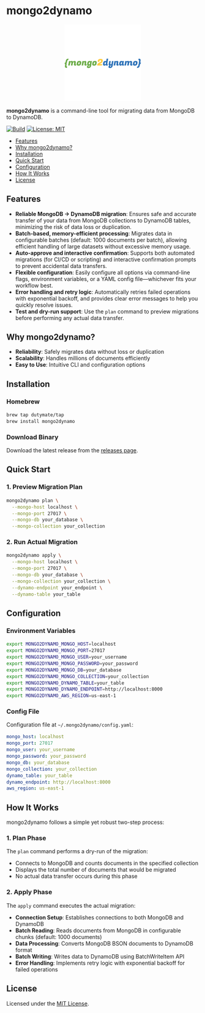 # mongo2dynamo

<p align="center">
  <img src="images/logo.png" alt="mongo2dynamo Logo" width="200"/>
</p>

**mongo2dynamo** is a command-line tool for migrating data from MongoDB to DynamoDB.

[![Build](https://github.com/dutymate/mongo2dynamo/actions/workflows/build.yaml/badge.svg)](https://github.com/dutymate/mongo2dynamo/actions/workflows/build.yaml)
[![License: MIT](https://img.shields.io/badge/License-MIT-blue.svg)](LICENSE)

- [Features](#features)
- [Why mongo2dynamo?](#why-mongo2dynamo)
- [Installation](#installation)
- [Quick Start](#quick-start)
- [Configuration](#configuration)
- [How It Works](#how-it-works)
- [License](#license)

## Features

- **Reliable MongoDB → DynamoDB migration**: Ensures safe and accurate transfer of your data from MongoDB collections to DynamoDB tables, minimizing the risk of data loss or duplication.
- **Batch-based, memory-efficient processing**: Migrates data in configurable batches (default: 1000 documents per batch), allowing efficient handling of large datasets without excessive memory usage.
- **Auto-approve and interactive confirmation**: Supports both automated migrations (for CI/CD or scripting) and interactive confirmation prompts to prevent accidental data transfers.
- **Flexible configuration**: Easily configure all options via command-line flags, environment variables, or a YAML config file—whichever fits your workflow best.
- **Error handling and retry logic**: Automatically retries failed operations with exponential backoff, and provides clear error messages to help you quickly resolve issues.
- **Test and dry-run support**: Use the `plan` command to preview migrations before performing any actual data transfer.

## Why mongo2dynamo?

- **Reliability**: Safely migrates data without loss or duplication
- **Scalability**: Handles millions of documents efficiently
- **Easy to Use**: Intuitive CLI and configuration options

## Installation

### Homebrew

```bash
brew tap dutymate/tap
brew install mongo2dynamo
```

### Download Binary

Download the latest release from the [releases page](https://github.com/dutymate/mongo2dynamo/releases).

## Quick Start

### 1. Preview Migration Plan

```bash
mongo2dynamo plan \
  --mongo-host localhost \
  --mongo-port 27017 \
  --mongo-db your_database \
  --mongo-collection your_collection
```

### 2. Run Actual Migration

```bash
mongo2dynamo apply \
  --mongo-host localhost \
  --mongo-port 27017 \
  --mongo-db your_database \
  --mongo-collection your_collection \
  --dynamo-endpoint your_endpoint \
  --dynamo-table your_table
```

## Configuration

### Environment Variables

```bash
export MONGO2DYNAMO_MONGO_HOST=localhost
export MONGO2DYNAMO_MONGO_PORT=27017
export MONGO2DYNAMO_MONGO_USER=your_username
export MONGO2DYNAMO_MONGO_PASSWORD=your_password
export MONGO2DYNAMO_MONGO_DB=your_database
export MONGO2DYNAMO_MONGO_COLLECTION=your_collection
export MONGO2DYNAMO_DYNAMO_TABLE=your_table
export MONGO2DYNAMO_DYNAMO_ENDPOINT=http://localhost:8000
export MONGO2DYNAMO_AWS_REGION=us-east-1
```

### Config File

Configuration file at `~/.mongo2dynamo/config.yaml`:

```yaml
mongo_host: localhost
mongo_port: 27017
mongo_user: your_username
mongo_password: your_password
mongo_db: your_database
mongo_collection: your_collection
dynamo_table: your_table
dynamo_endpoint: http://localhost:8000
aws_region: us-east-1
```

## How It Works

mongo2dynamo follows a simple yet robust two-step process:

### 1. Plan Phase
The `plan` command performs a dry-run of the migration:
- Connects to MongoDB and counts documents in the specified collection
- Displays the total number of documents that would be migrated
- No actual data transfer occurs during this phase

### 2. Apply Phase
The `apply` command executes the actual migration:
- **Connection Setup**: Establishes connections to both MongoDB and DynamoDB
- **Batch Reading**: Reads documents from MongoDB in configurable chunks (default: 1000 documents)
- **Data Processing**: Converts MongoDB BSON documents to DynamoDB format
- **Batch Writing**: Writes data to DynamoDB using BatchWriteItem API
- **Error Handling**: Implements retry logic with exponential backoff for failed operations

## License

Licensed under the [MIT License](LICENSE).
